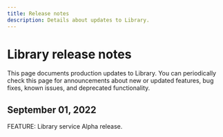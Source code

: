 ```yaml
---
title: Release notes
description: Details about updates to Library.
---
```


# Library release notes

This page documents production updates to Library. You can periodically check this page for announcements about new or updated features, bug fixes, known issues, and deprecated functionality.

## September 01, 2022

FEATURE: Library service Alpha release.
